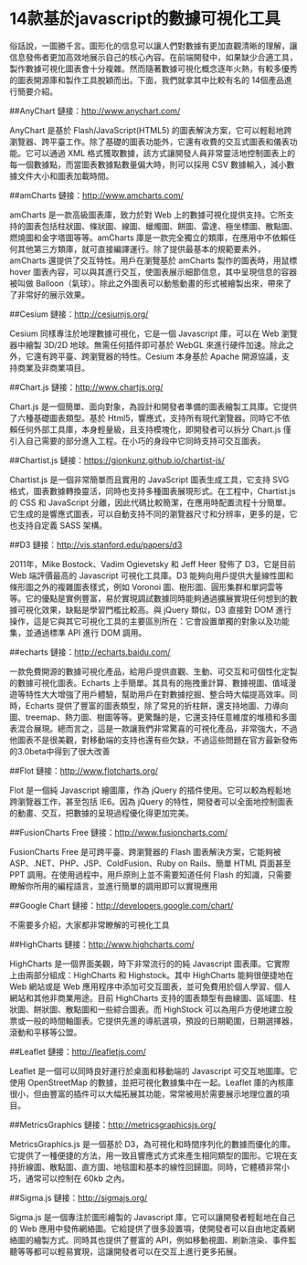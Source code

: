 # 14款基於javascript的數據可視化工具



俗話說，一圖勝千言。圖形化的信息可以讓人們對數據有更加直觀清晰的理解，讓信息發佈者更加高效地展示自己的核心內容。在前端開發中，如果缺少合適工具，製作數據可視化圖表會十分複雜。然而隨著數據可視化概念逐年火熱，有較多優秀的圖表開源庫和製作工具脫穎而出。下面，我們就拿其中比較有名的 14個產品進行簡要介紹。

##AnyChart
鏈接：http://www.anychart.com/

AnyChart 是基於 Flash/JavaScript(HTML5) 的圖表解決方案，它可以輕鬆地跨瀏覽器、跨平臺工作。除了基礎的圖表功能外，它還有收費的交互式圖表和儀表功能。它可以通過 XML 格式獲取數據，該方式讓開發人員非常靈活地控制圖表上的每一個數據點，而當圖表數據點數量偏大時，則可以採用 CSV 數據輸入，減小數據文件大小和圖表加載時間。

##amCharts
鏈接：http://www.amcharts.com/

amCharts 是一款高級圖表庫，致力於對 Web 上的數據可視化提供支持。它所支持的圖表包括柱狀圖、條狀圖、線圖、蠟燭圖、餅圖、雷達、極坐標圖、散點圖、燃燒圖和金字塔圖等等。amCharts 庫是一款完全獨立的類庫，在應用中不依賴任何其他第三方類庫，就可直接編譯運行。除了提供最基本的規範要素外，amCharts 還提供了交互特性。用戶在瀏覽基於 amCharts 製作的圖表時，用鼠標 hover 圖表內容，可以與其進行交互，使圖表展示細節信息，其中呈現信息的容器被叫做 Balloon（氣球）。除此之外圖表可以動態動畫的形式被繪製出來，帶來了了非常好的展示效果。

##Cesium
鏈接：http://cesiumjs.org/

Cesium 同樣專注於地理數據可視化，它是一個 Javascript 庫，可以在 Web 瀏覽器中繪製 3D/2D 地球。無需任何插件即可基於 WebGL 來進行硬件加速。除此之外，它還有跨平臺、跨瀏覽器的特性。Cesium 本身基於 Apache 開源協議，支持商業及非商業項目。

##Chart.js
鏈接：http://www.chartjs.org/

Chart.js 是一個簡單、面向對象，為設計和開發者準備的圖表繪製工具庫。它提供了六種基礎圖表類型。基於 Html5，響應式，支持所有現代瀏覽器。同時它不依賴任何外部工具庫，本身輕量級，且支持模塊化，即開發者可以拆分 Chart.js 僅引入自己需要的部分進入工程。在小巧的身段中它同時支持可交互圖表。

##Chartist.js
鏈接：https://gionkunz.github.io/chartist-js/

Chartist.js 是一個非常簡單而且實用的 JavaScript 圖表生成工具，它支持 SVG 格式，圖表數據轉換靈活，同時也支持多種圖表展現形式。在工程中，Chartist.js 的 CSS 和 JavaScript 分離，因此代碼比較簡潔，在應用時配置流程十分簡單。它生成的是響應式圖表，可以自動支持不同的瀏覽器尺寸和分辨率，更多的是，它也支持自定義 SASS 架構。

##D3
鏈接：http://vis.stanford.edu/papers/d3

2011年，Mike Bostock、Vadim Ogievetsky 和 Jeff Heer 發佈了 D3，它是目前 Web 端評價最高的 Javascript 可視化工具庫。D3 能夠向用戶提供大量線性圖和條形圖之外的複雜圖表樣式，例如 Voronoi 圖、樹形圖、圓形集群和單詞雲等等。它的優點是實例豐富，易於實現調試數據同時能夠通過擴展實現任何想到的數據可視化效果，缺點是學習門檻比較高。與 jQuery 類似，D3 直接對 DOM 進行操作，這是它與其它可視化工具的主要區別所在：它會設置單獨的對象以及功能集，並通過標準 API 進行 DOM 調用。

##echarts
鏈接：http://echarts.baidu.com/

一款免費開源的數據可視化產品，給用戶提供直觀、生動、可交互和可個性化定製的數據可視化圖表。Echarts 上手簡單。其具有的拖拽重計算、數據視圖、值域漫遊等特性大大增強了用戶體驗，幫助用戶在對數據挖掘、整合時大幅提高效率。同時，Echarts 提供了豐富的圖表類型，除了常見的折柱餅，還支持地圖、力導向圖、treemap、熱力圖、樹圖等等。更驚豔的是，它還支持任意維度的堆積和多圖表混合展現。總而言之，這是一款讓我們非常驚喜的可視化產品，非常強大，不過他圖表不是很美觀，對移動端的支持也還有些欠缺，不過這些問題在官方最新發佈的3.0beta中得到了很大改善

##Flot
鏈接：http://www.flotcharts.org/

Flot 是一個純 Javascript 繪圖庫，作為 jQuery 的插件使用。它可以較為輕鬆地跨瀏覽器工作，甚至包括 IE6。因為 jQuery 的特性，開發者可以全面地控制圖表的動畫、交互，把數據的呈現過程優化得更加完美。

##FusionCharts Free
鏈接：http://www.fusioncharts.com/

FusionCharts Free 是可跨平臺、跨瀏覽器的 Flash 圖表解決方案，它能夠被 ASP、.NET、PHP、JSP、ColdFusion、Ruby on Rails、簡單 HTML 頁面甚至 PPT 調用。在使用過程中，用戶原則上並不需要知道任何 Flash 的知識，只需要瞭解你所用的編程語言，並進行簡單的調用即可以實現應用

##Google Chart
鏈接：http://developers.google.com/chart/

不需要多介紹，大家都非常瞭解的可視化工具

##HighCharts
鏈接：http://www.highcharts.com/

HighCharts 是一個界面美觀，時下非常流行的的純 Javascript 圖表庫。它實際上由兩部分組成：HighCharts 和 Highstock。其中 HighCharts 能夠很便捷地在 Web 網站或是 Web 應用程序中添加可交互圖表，並可免費用於個人學習、個人網站和其他非商業用途。目前 HighCharts 支持的圖表類型有曲線圖、區域圖、柱狀圖、餅狀圖、散點圖和一些綜合圖表。而 HighStock 可以為用戶方便地建立股票或一般的時間軸圖表。它提供先進的導航選項，預設的日期範圍，日期選擇器，滾動和平移等公盟。

##Leaflet
鏈接：http://leafletjs.com/

Leaflet 是一個可以同時良好運行於桌面和移動端的 Javascript 可交互地圖庫。它使用 OpenStreetMap 的數據，並把可視化數據集中在一起。Leaflet 庫的內核庫很小，但由豐富的插件可以大幅拓展其功能，常常被用於需要展示地理位置的項目。

##MetricsGraphics
鏈接：http://metricsgraphicsjs.org/

MetricsGraphics.js 是一個基於 D3，為可視化和時間序列化的數據而優化的庫。它提供了一種便捷的方法，用一致且響應式方式來產生相同類型的圖形。它現在支持折線圖、散點圖、直方圖、地毯圖和基本的線性回歸圖。同時，它體積非常小巧，通常可以控制在 60kb 之內。

##Sigma.js
鏈接：http://sigmajs.org/

Sigma.js 是一個專注於圖形繪製的 Javascript 庫，它可以讓開發者輕鬆地在自己的 Web 應用中發佈網絡圖。它給提供了很多設置項，使開發者可以自由地定義網絡圖的繪製方式。同時其也提供了豐富的 API，例如移動視圖、刷新渲染、事件監聽等等都可以輕易實現，這讓開發者可以在交互上進行更多拓展。